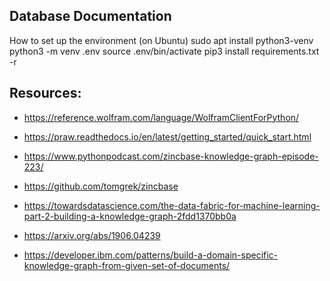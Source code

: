 ## Database Documentation


How to set up the environment (on Ubuntu)
            sudo apt install python3-venv
            python3 -m venv .env
            source .env/bin/activate
            pip3 install requirements.txt -r




## Resources:
* https://reference.wolfram.com/language/WolframClientForPython/

* https://praw.readthedocs.io/en/latest/getting_started/quick_start.html

* https://www.pythonpodcast.com/zincbase-knowledge-graph-episode-223/

* https://github.com/tomgrek/zincbase

* https://towardsdatascience.com/the-data-fabric-for-machine-learning-part-2-building-a-knowledge-graph-2fdd1370bb0a

* https://arxiv.org/abs/1906.04239

* https://developer.ibm.com/patterns/build-a-domain-specific-knowledge-graph-from-given-set-of-documents/